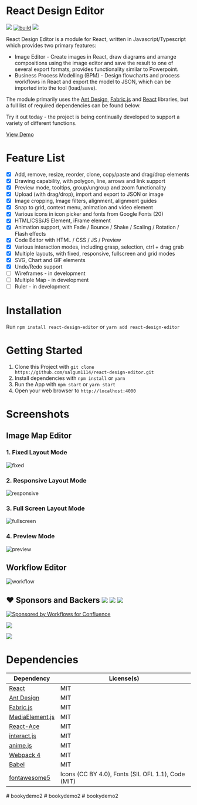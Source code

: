 # React Design Editor

[![](https://img.shields.io/npm/l/react-design-editor?style=flat-square)](https://en.wikipedia.org/wiki/MIT_License) [![build](https://github.com/salgum1114/react-design-editor/workflows/build/badge.svg)](https://github.com/salgum1114/react-design-editor/actions) [![](https://flat.badgen.net/npm/v/react-design-editor?icon=npm)](https://www.npmjs.com/package/react-design-editor)

React Design Editor is a module for React, written in Javascript/Typescript which provides two primary features:

-   Image Editor - Create images in React, draw diagrams and arrange compositions using the image editor and save the result to one of several export formats, provides functionality similar to Powerpoint.
-   Business Process Modelling (BPM) - Design flowcharts and process workflows in React and export the model to JSON, which can be imported into the tool (load/save).

The module primarily uses the [Ant Design](https://github.com/ant-design/ant-design/), [Fabric.js](https://github.com/fabricjs/fabric.js) and [React](https://github.com/facebook/react) libraries, but a full list of required dependencies can be found below.

Try it out today - the project is being continually developed to support a variety of different functions.

[View Demo](https://salgum1114.github.io/react-design-editor/)

# Feature List

-   [x] Add, remove, resize, reorder, clone, copy/paste and drag/drop elements
-   [x] Drawing capability, with polygon, line, arrows and link support
-   [x] Preview mode, tooltips, group/ungroup and zoom functionality
-   [x] Upload (with drag/drop), import and export to JSON or image
-   [x] Image cropping, Image filters, alignment, alignment guides
-   [x] Snap to grid, context menu, animation and video element
-   [x] Various icons in icon picker and fonts from Google Fonts (20)
-   [x] HTML/CSS/JS Element, iFrame element
-   [x] Animation support, with Fade / Bounce / Shake / Scaling / Rotation / Flash effects
-   [x] Code Editor with HTML / CSS / JS / Preview
-   [x] Various interaction modes, including grasp, selection, ctrl + drag grab
-   [x] Multiple layouts, with fixed, responsive, fullscreen and grid modes
-   [x] SVG, Chart and GIF elements
-   [x] Undo/Redo support
-   [ ] Wireframes - in development
-   [ ] Multiple Map - in development
-   [ ] Ruler - in development

# Installation

Run `npm install react-design-editor` or `yarn add react-design-editor`

# Getting Started

1. Clone this Project with `git clone https://github.com/salgum1114/react-design-editor.git`
2. Install dependencies with `npm install` or `yarn`
3. Run the App with `npm start` or `yarn start`
4. Open your web browser to `http://localhost:4000`

# Screenshots

## Image Map Editor

### 1. Fixed Layout Mode

![fixed](https://user-images.githubusercontent.com/19975642/55678049-6aff6180-592e-11e9-8b29-8e1d60df178a.PNG)

### 2. Responsive Layout Mode

![responsive](https://user-images.githubusercontent.com/19975642/55678050-6cc92500-592e-11e9-8a57-c82d371e4be1.PNG)

### 3. Full Screen Layout Mode

![fullscreen](https://user-images.githubusercontent.com/19975642/55678051-6dfa5200-592e-11e9-9b9e-b8d8ee3ccb08.PNG)

### 4. Preview Mode

![preview](https://user-images.githubusercontent.com/19975642/55678052-6fc41580-592e-11e9-9958-9a9be8239bd7.PNG)

## Workflow Editor

![workflow](https://user-images.githubusercontent.com/19975642/55678053-718dd900-592e-11e9-9996-cce9b46d8433.PNG)

## ❤️ Sponsors and Backers [![](https://opencollective.com/react-design-editor/tiers/badge.svg)](https://opencollective.com/react-design-editor/contribute) [![](https://opencollective.com/react-design-editor/tiers/sponsor/badge.svg?label=Sponsor&color=brightgreen)](https://opencollective.com/react-design-editor/contribute) [![](https://opencollective.com/react-design-editor/tiers/backer/badge.svg?label=Backer&color=brightgreen)](https://opencollective.com/react-design-editor/contribute)

[![Sponsored by Workflows for Confluence](https://remote.automation-consultants.com/knowledge/download/attachments/57671882/sponsorship.png)](https://marketplace.atlassian.com/apps/1222276/workflows-for-confluence)

[![](https://opencollective.com/react-design-editor/tiers/sponsor.svg?avatarHeight=36)](https://opencollective.com/react-design-editor/contribute)

[![](https://opencollective.com/react-design-editor/tiers/backer.svg?avatarHeight=36)](https://opencollective.com/react-design-editor/contribute)

# Dependencies

| Dependency                                                      | License(s)                                         |
| --------------------------------------------------------------- | -------------------------------------------------- |
| [React](https://github.com/facebook/react)                      | MIT                                                |
| [Ant Design](https://github.com/ant-design/ant-design/)         | MIT                                                |
| [Fabric.js](https://github.com/fabricjs/fabric.js)              | MIT                                                |
| [MediaElement.js](https://github.com/mediaelement/mediaelement) | MIT                                                |
| [React-Ace](https://github.com/securingsincity/react-ace)       | MIT                                                |
| [interact.js](https://github.com/taye/interact.js)              | MIT                                                |
| [anime.js](https://github.com/juliangarnier/anime/)             | MIT                                                |
| [Webpack 4](https://github.com/webpack/webpack)                 | MIT                                                |
| [Babel](https://github.com/babel/babel)                         | MIT                                                |
| [fontawesome5](https://github.com/FortAwesome/Font-Awesome)     | Icons (CC BY 4.0), Fonts (SIL OFL 1.1), Code (MIT) |
#   b o o k y d e m o 2  
 #   b o o k y d e m o 2  
 #   b o o k y d e m o 2  
 
